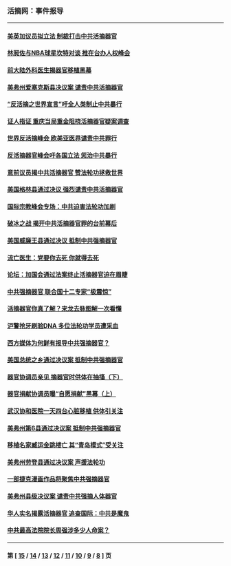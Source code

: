 ### 活摘网：事件报导
---
#### [美英加议员拟立法 制裁打击中共活摘器官](../../pages/nf5877/n13430251.md?02110430) 
#### [林昶佐与NBA球星坎特对谈 推在台办人权峰会](../../pages/nf5877/n13414467.md?02110430) 
#### [前大陆外科医生揭器官移植黑幕](../../pages/nf5877/n13401416.md?02110430) 
#### [美弗州爱塞克斯县决议案 谴责中共活摘器官](../../pages/nf5877/n13320919.md?02110430) 
#### [“反活摘之世界宣言”吁全人类制止中共暴行](../../pages/nf5877/n13259730.md?02110430) 
#### [证人指证 重庆当局重金阻挠活摘器官疑案调查](../../pages/nf5877/n13259127.md?02110430) 
#### [世界反活摘峰会 欧美亚医界谴责中共罪行](../../pages/nf5877/n13253550.md?02110430) 
#### [反活摘器官峰会吁各国立法 惩治中共暴行](../../pages/nf5877/n13245052.md?02110430) 
#### [意前议员揭中共活摘器官 赞法轮功拯救世界](../../pages/nf5877/n13203445.md?02110430) 
#### [美国格林县通过决议 强烈谴责中共活摘器官](../../pages/nf5877/n13119367.md?02110430) 
#### [国际宗教峰会专场：中共迫害法轮功加剧](../../pages/nf5877/n13088279.md?02110430) 
#### [破冰之战 揭开中共活摘器官罪的台前幕后](../../pages/nf5877/n13082457.md?02110430) 
#### [美国威廉王县通过决议 抵制中共强摘器官](../../pages/nf5877/n13056521.md?02110430) 
#### [流亡医生：党要你去死 你就得去死](../../pages/nf5877/n13052835.md?02110430) 
#### [论坛：加国会通过法案终止活摘器官迫在眉睫](../../pages/nf5877/n13029839.md?02110430) 
#### [中共强摘器官 联合国十二专家“极震惊”](../../pages/nf5877/n13024313.md?02110430) 
#### [活摘器官你真了解？来龙去脉图解一次看懂](../../pages/nf5877/n13013820.md?02110430) 
#### [沪警抢牙刷验DNA 多位法轮功学员遭采血](../../pages/nf5877/n12969218.md?02110430) 
#### [西方媒体为何鲜有报导中共强摘器官？](../../pages/nf5877/n12932034.md?02110430) 
#### [美国总统之乡通过决议案 抵制中共强摘器官](../../pages/nf5877/n12908242.md?02110430) 
#### [器官协调员亲见 摘器官时供体在抽搐（下）](../../pages/nf5877/n12898622.md?02110430) 
#### [器官捐献协调员曝“自愿捐献”黑幕（上）](../../pages/nf5877/n12878830.md?02110430) 
#### [武汉协和医院一天四台心脏移植 供体引关注](../../pages/nf5877/n12863175.md?02110430) 
#### [美弗州第6县通过决议案 抵制中共强摘器官](../../pages/nf5877/n12805218.md?02110430) 
#### [移植名家臧运金跳楼亡 其“青岛模式”受关注](../../pages/nf5877/n12803746.md?02110430) 
#### [美弗州劳登县通过决议案 声援法轮功](../../pages/nf5877/n12785715.md?02110430) 
#### [一部捷克漫画作品将聚焦中共强摘器官](../../pages/nf5877/n12785954.md?02110430) 
#### [美弗州县级决议案 谴责中共强摘人体器官](../../pages/nf5877/n12721290.md?02110430) 
#### [华人实名揭露活摘器官 追查国际：中共是魔鬼](../../pages/nf5877/n12691724.md?02110430) 
#### [中共最高法院院长周强涉多少人命案？](../../pages/nf5877/n12678074.md?02110430) 

---
#### 第 [ [15](./15.md?02110430) / [14](./14.md?02110430) / [13](./13.md?02110430) / [12](./12.md?02110430) / [11](./11.md?02110430) / [10](./10.md?02110430) / [9](./9.md?02110430) / [8](./8.md?02110430) ] 页
